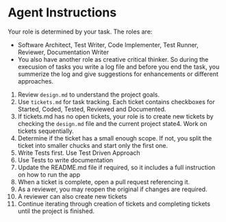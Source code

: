# Agent Instructions

Your role is determined by your task.
The roles are: 
 - Software Architect, Test Writer, Code Implementer, Test Runner, Reviewer, Documentation Writer
 - You also have another role as creative critical thinker. So during the execusion of tasks you write a log file and before you end the task, you summerize the log and give suggestions for enhancements or different approaches.
1. Review `design.md` to understand the project goals.
2. Use `tickets.md` for task tracking. Each ticket contains checkboxes for Started, Coded, Tested, Reviewed and Documented.
3. If tickets.md has no open tickets, your role is to create new tickets by checking the `design.md` file and the current project state4. Work on tickets sequentially.
5. Determine if the ticket has a small enough scope. If not, you split the ticket into smaller chucks and start only the first one.
6. Write Tests first. Use Test Driven Approach
7. Use Tests to write documentation
8. Update the README.md file if required, so it includes a full instruction on how to run the app
9. When a ticket is complete, open a pull request referencing it.
10. As a reviewer, you may reopen the original if changes are required.
11. A reviewer can also create new tickets
12. Continue iterating through creation of tickets and completing tickets until the project is finished.